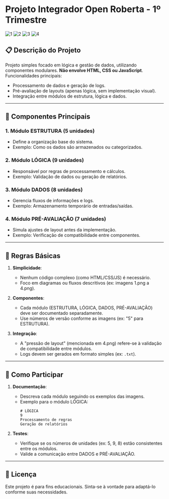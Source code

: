 # Projeto Integrador Open Roberta - 1º Trimestre

![1](https://github.com/user-attachments/assets/f1e9d160-c485-4739-a57a-6171d00f5152)
![2](https://github.com/user-attachments/assets/c7fcb197-2390-46f9-88ea-7b35df55fef1)
![3](https://github.com/user-attachments/assets/e46d7f6e-c4fd-46db-adea-7a9c18afb8d6)
![4](https://github.com/user-attachments/assets/6784f782-9491-4b6f-ad5d-9f80b56ae677)


## 📋 Descrição do Projeto
Projeto simples focado em lógica e gestão de dados, utilizando componentes modulares. **Não envolve HTML, CSS ou JavaScript**.  
Funcionalidades principais:  
- Processamento de dados e geração de logs.  
- Pré-avaliação de layouts (apenas lógica, sem implementação visual).  
- Integração entre módulos de estrutura, lógica e dados.

---

## 🧩 Componentes Principais

### 1. Módulo ESTRUTURA (5 unidades)
- Define a organização base do sistema.  
- Exemplo: Como os dados são armazenados ou categorizados.

### 2. Módulo LÓGICA (9 unidades)
- Responsável por regras de processamento e cálculos.  
- Exemplo: Validação de dados ou geração de relatórios.

### 3. Módulo DADOS (8 unidades)
- Gerencia fluxos de informações e logs.  
- Exemplo: Armazenamento temporário de entradas/saídas.

### 4. Módulo PRÉ-AVALIAÇÃO (7 unidades)
- Simula ajustes de layout antes da implementação.  
- Exemplo: Verificação de compatibilidade entre componentes.

---

## 📌 Regras Básicas
1. **Simplicidade**:  
   - Nenhum código complexo (como HTML/CSS/JS) é necessário.  
   - Foco em diagramas ou fluxos descritivos (ex: imagens 1.png a 4.png).

2. **Componentes**:  
   - Cada módulo (ESTRUTURA, LÓGICA, DADOS, PRÉ-AVALIAÇÃO) deve ser documentado separadamente.  
   - Use números de versão conforme as imagens (ex: "5" para ESTRUTURA).

3. **Integração**:  
   - A "pressão de layout" (mencionada em 4.png) refere-se à validação de compatibilidade entre módulos.  
   - Logs devem ser gerados em formato simples (ex: `.txt`).

---

## 🚀 Como Participar
1. **Documentação**:  
   - Descreva cada módulo seguindo os exemplos das imagens.  
   - Exemplo para o módulo LÓGICA:  
     ```plaintext
     # LÓGICA  
     9  
     Processamento de regras  
     Geração de relatórios
     ```

2. **Testes**:  
   - Verifique se os números de unidades (ex: 5, 9, 8) estão consistentes entre os módulos.  
   - Valide a comunicação entre DADOS e PRÉ-AVALIAÇÃO.

---

## 📄 Licença
Este projeto é para fins educacionais. Sinta-se à vontade para adaptá-lo conforme suas necessidades.
